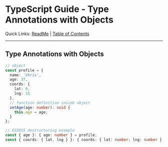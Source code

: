 # TypeScript Guide - Type Annotations with Objects
Quick Links: [ReadMe](../README.md) | [Table of Contents](./docs/00-index.md)

---

## Type Annotations with Objects

```ts
// object
const profile = {
  name: 'chris',
  age: 37,
  coords: {
    lat: 0,
    lng: 15
  },
  // function definition inside object
  setAge(age: number): void {
    this.age = age;
  }
};

// ES2015 destructuring example
const { age }: { age: number } = profile;
const { coords: { lat, lng } }: { coords: { lat: number; lng: number } } = profile;
```